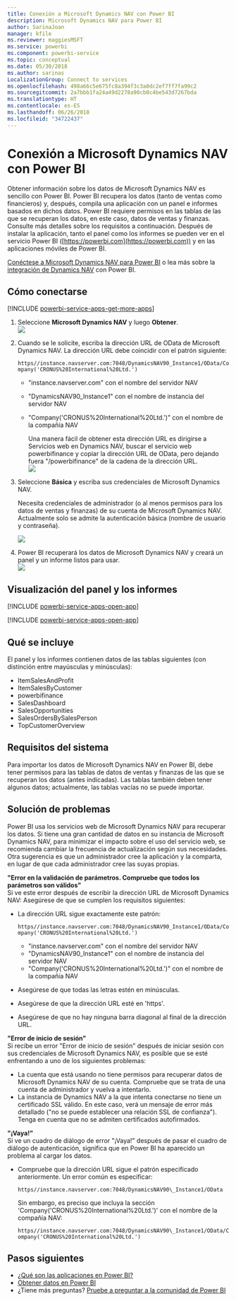 ```yaml
---
title: Conexión a Microsoft Dynamics NAV con Power BI
description: Microsoft Dynamics NAV para Power BI
author: SarinaJoan
manager: kfile
ms.reviewer: maggiesMSFT
ms.service: powerbi
ms.component: powerbi-service
ms.topic: conceptual
ms.date: 05/30/2018
ms.author: sarinas
LocalizationGroup: Connect to services
ms.openlocfilehash: 498a66c5e675fc8a394f3c3a0dc2ef7ff7fa99c2
ms.sourcegitcommit: 2a7bbb1fa24a49d2278a90cb0c4be543d7267bda
ms.translationtype: HT
ms.contentlocale: es-ES
ms.lasthandoff: 06/26/2018
ms.locfileid: "34722437"
---
```

# <a name="connect-to-microsoft-dynamics-nav-with-power-bi"></a>Conexión a Microsoft Dynamics NAV con Power BI
Obtener información sobre los datos de Microsoft Dynamics NAV es sencillo con Power BI. Power BI recupera los datos (tanto de ventas como financieros) y, después, compila una aplicación con un panel e informes basados en dichos datos. Power BI requiere permisos en las tablas de las que se recuperan los datos, en este caso, datos de ventas y finanzas. Consulte más detalles sobre los requisitos a continuación. Después de instalar la aplicación, tanto el panel como los informes se pueden ver en el servicio Power BI ([https://powerbi.com](https://powerbi.com)) y en las aplicaciones móviles de Power BI. 

[Conéctese a Microsoft Dynamics NAV para Power BI](https://app.powerbi.com/getdata/services/microsoft-dynamics-nav) o lea más sobre la [integración de Dynamics NAV](https://powerbi.microsoft.com/integrations/microsoft-dynamics-nav) con Power BI.

## <a name="how-to-connect"></a>Cómo conectarse
[!INCLUDE [powerbi-service-apps-get-more-apps](./includes/powerbi-service-apps-get-more-apps.md)]

1. Seleccione **Microsoft Dynamics NAV** y luego **Obtener**.  
   ![](media/service-connect-to-microsoft-dynamics-nav/mdnav.png)
2. Cuando se le solicite, escriba la dirección URL de OData de Microsoft Dynamics NAV. La dirección URL debe coincidir con el patrón siguiente:
   
    `https//instance.navserver.com:7048/DynamicsNAV90_Instance1/OData/Company('CRONUS%20International%20Ltd.')`
   
   * "instance.navserver.com" con el nombre del servidor NAV
   * "DynamicsNAV90\_Instance1" con el nombre de instancia del servidor NAV
   * "Company('CRONUS%20International%20Ltd.')" con el nombre de la compañía NAV
     
     Una manera fácil de obtener esta dirección URL es dirigirse a Servicios web en Dynamics NAV, buscar el servicio web powerbifinance y copiar la dirección URL de OData, pero dejando fuera "/powerbifinance" de la cadena de la dirección URL.  
     ![](media/service-connect-to-microsoft-dynamics-nav/param.png)
3. Seleccione **Básica** y escriba sus credenciales de Microsoft Dynamics NAV.
   
    Necesita credenciales de administrador (o al menos permisos para los datos de ventas y finanzas) de su cuenta de Microsoft Dynamics NAV.  Actualmente solo se admite la autenticación básica (nombre de usuario y contraseña).
   
    ![](media/service-connect-to-microsoft-dynamics-nav/creds.png)
4. Power BI recuperará los datos de Microsoft Dynamics NAV y creará un panel y un informe listos para usar.   
   ![](media/service-connect-to-microsoft-dynamics-nav/dashboard.png)

## <a name="view-the-dashboard-and-reports"></a>Visualización del panel y los informes
[!INCLUDE [powerbi-service-apps-open-app](./includes/powerbi-service-apps-open-app.md)]

[!INCLUDE [powerbi-service-apps-open-app](./includes/powerbi-service-apps-what-now.md)]

## <a name="whats-included"></a>Qué se incluye
El panel y los informes contienen datos de las tablas siguientes (con distinción entre mayúsculas y minúsculas):  

* ItemSalesAndProfit  
* ItemSalesByCustomer  
* powerbifinance  
* SalesDashboard  
* SalesOpportunities  
* SalesOrdersBySalesPerson  
* TopCustomerOverview  

## <a name="system-requirements"></a>Requisitos del sistema
Para importar los datos de Microsoft Dynamics NAV en Power BI, debe tener permisos para las tablas de datos de ventas y finanzas de las que se recuperan los datos (antes indicadas). Las tablas también deben tener algunos datos; actualmente, las tablas vacías no se puede importar.

## <a name="troubleshooting"></a>Solución de problemas
Power BI usa los servicios web de Microsoft Dynamics NAV para recuperar los datos. Si tiene una gran cantidad de datos en su instancia de Microsoft Dynamics NAV, para minimizar el impacto sobre el uso del servicio web, se recomienda cambiar la frecuencia de actualización según sus necesidades. Otra sugerencia es que un administrador cree la aplicación y la comparta, en lugar de que cada administrador cree las suyas propias.

**"Error en la validación de parámetros. Compruebe que todos los parámetros son válidos"**  
Si ve este error después de escribir la dirección URL de Microsoft Dynamics NAV: Asegúrese de que se cumplen los requisitos siguientes:

* La dirección URL sigue exactamente este patrón:
  
    `https//instance.navserver.com:7048/DynamicsNAV90_Instance1/OData/Company('CRONUS%20International%20Ltd.')`
  
  * "instance.navserver.com" con el nombre del servidor NAV
  * "DynamicsNAV90\_Instance1" con el nombre de instancia del servidor NAV
  * "Company('CRONUS%20International%20Ltd.')" con el nombre de la compañía NAV
* Asegúrese de que todas las letras estén en minúsculas.  
* Asegúrese de que la dirección URL esté en 'https'.  
* Asegúrese de que no hay ninguna barra diagonal al final de la dirección URL.

**"Error de inicio de sesión"**  
Si recibe un error "Error de inicio de sesión" después de iniciar sesión con sus credenciales de Microsoft Dynamics NAV, es posible que se esté enfrentando a uno de los siguientes problemas:

* La cuenta que está usando no tiene permisos para recuperar datos de Microsoft Dynamics NAV de su cuenta. Compruebe que se trata de una cuenta de administrador y vuelva a intentarlo.
* La instancia de Dynamics NAV a la que intenta conectarse no tiene un certificado SSL válido. En este caso, verá un mensaje de error más detallado ("no se puede establecer una relación SSL de confianza"). Tenga en cuenta que no se admiten certificados autofirmados.

**"¡Vaya!"**  
Si ve un cuadro de diálogo de error "¡Vaya!" después de pasar el cuadro de diálogo de autenticación, significa que en Power BI ha aparecido un problema al cargar los datos.

* Compruebe que la dirección URL sigue el patrón especificado anteriormente. Un error común es especificar:
  
    `https//instance.navserver.com:7048/DynamicsNAV90\_Instance1/OData`
  
    Sin embargo, es preciso que incluya la sección 'Company('CRONUS%20International%20Ltd.')' con el nombre de la compañía NAV:
  
    `https//instance.navserver.com:7048/DynamicsNAV90\_Instance1/OData/Company('CRONUS%20International%20Ltd.')`

## <a name="next-steps"></a>Pasos siguientes
* [¿Qué son las aplicaciones en Power BI?](service-install-use-apps.md)
* [Obtener datos en Power BI](service-get-data.md)
* ¿Tiene más preguntas? [Pruebe a preguntar a la comunidad de Power BI](http://community.powerbi.com/)

